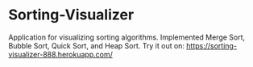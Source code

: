# Sorting-Visualizer

Application for visualizing sorting algorithms. Implemented Merge Sort, Bubble Sort, Quick Sort, and Heap Sort.
Try it out on: https://sorting-visualizer-888.herokuapp.com/
